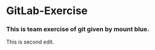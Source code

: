 # GitLab-Exercise


### This is team exercise of git given by mount blue.




This is second edit.
 

